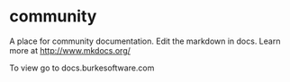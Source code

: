community
=========

A place for community documentation. Edit the markdown in docs. Learn more at http://www.mkdocs.org/

To view go to docs.burkesoftware.com
